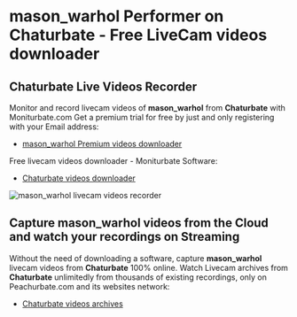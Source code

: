 # mason_warhol Performer on Chaturbate - Free LiveCam videos downloader

## Chaturbate Live Videos Recorder

Monitor and record livecam videos of **mason_warhol** from **Chaturbate** with Moniturbate.com
Get a premium trial for free by just and only registering with your Email address:
* [mason_warhol Premium videos downloader](https://moniturbate.com/request-demo-licence-key.html)

Free livecam videos downloader - Moniturbate Software:
* [Chaturbate videos downloader](https://moniturbate.com/moniturbate-download-software.html)

![mason_warhol livecam videos recorder](https://peachurnet.com/templates/moniturbate-software.png)


## Capture mason_warhol videos from the Cloud and watch your recordings on Streaming

Without the need of downloading a software, capture **mason_warhol** livecam videos from **Chaturbate** 100% online.
Watch Livecam archives from **Chaturbate** unlimitedly from thousands of existing recordings, only on Peachurbate.com and its websites network:
* [Chaturbate videos archives](https://peachurnet.com/)
